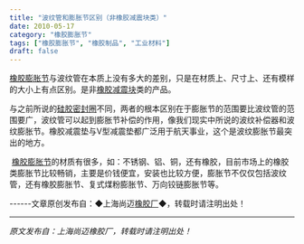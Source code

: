 ```yaml
---
title: "波纹管和膨胀节区别（非橡胶减震块类）"
date: 2010-05-17
category: "橡胶膨胀节"
tags: ["橡胶膨胀节", "橡胶制品", "工业材料"]
draft: false
---
```


[橡胶膨胀节](http://www.smpolymer.com/xiangjiaopengzhangjie/)与波纹管在本质上没有多大的差别，只是在材质上、尺寸上、还有模样的大小上有点区别。是非[橡胶减震块](http://www.smpolymer.com/)类的产品。

与之前所说的[硅胶密封圈](http://www.smpolymer.com/)不同，两者的根本区别在于膨胀节的范围要比波纹管的范围要广，波纹管可以起到膨胀节补偿的作用，像我们现实中所说的波纹补偿器和波纹膨胀节。橡胶减震垫与V型减震垫都广泛用于航天事业，这个是波纹膨胀节最突出的地方。

 [橡胶膨胀节](http://www.smpolymer.com/xiangjiaopengzhangjie/)的材质有很多，如：不锈钢、铝、铜，还有橡胶，目前市场上的橡胶类膨胀节比较畅销，主要是价钱便宜，安装也比较方便，膨胀节不仅仅包括波纹管，还有橡胶膨胀节、复式煤粉膨胀节、万向铰链膨胀节等。

------文章原创发布自：◆上海尚迈[橡胶厂](http://www.smpolymer.com/)◆，转载时请注明出处！

---

*原文发布自：上海尚迈橡胶厂，转载时请注明出处！*
